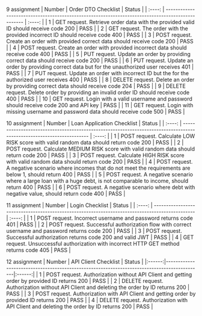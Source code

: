 9 assignment
| Number | Order DTO Checklist | Status |
| :----: | ------------------------------------------------------------------------------------------------- | :----: |
| 1 | GET request. Retrieve order data with the provided valid ID should receive code 200 | PASS |
| 2 | GET request. The order with the provided incorrect ID should receive code 400 | PASS |
| 3 | POST request. Create an order with provided correct data should receive code 200 | PASS |
| 4 | POST request. Create an order with provided incorrect data should receive code 400 | PASS |
| 5 | PUT request. Update an order by providing correct data should receive code 200 | PASS |
| 6 | PUT request. Update an order by providing correct data but for the unauthorized user receives 401 | PASS |
| 7 | PUT request. Update an order with incorrect ID but the for the authorized user receives 400 | PASS |
| 8 | DELETE request. Delete an order by providing correct data should receive code 204 | PASS |
| 9 | DELETE request. Delete order by providing an invalid order ID should receive code 400 | PASS |
| 10 | GET request. Login with a valid username and password should receive code 200 and API key | PASS |
| 11 | GET request. Login with missing username and password data should receive code 500 | PASS |

10 assignment
| Number | Loan Application Checklist | Status |
| :----: | --------------------------------------------------------------------------------------------------------------------- | :----: |
| 1 | POST request. Calculate LOW RISK score with valid random data should return code 200 | PASS |
| 2 | POST request. Calculate MEDIUM RISK score with valid random data should return code 200 | PASS |
| 3 | POST request. Calculate HIGH RISK score with valid random data should return code 200 | PASS |
| 4 | POST request. A negative scenario where incomes that do not meet the requirements are below 1, should return 400 | PASS |
| 5 | POST request. A negative scenario where a large loan with a huge debt, is not comparable to income, should return 400 | PASS |
| 6 | POST request. A negative scenario where debt with negative value, should return code 400 | PASS |

11 assignment
| Number | Login Checklist | Status |
| :----: | ----------------------------------------------------------------------------------------------- | :----: |
| 1 | POST request. Incorrect username and password returns code 401 | PASS |
| 2 | POST request. Successful authorization flow with correct username and password returns code 200 | PASS |
| 3 | POST request. Successful authorization returns code 200 and valid JWT | PASS |
| 4 | GET request. Unsuccessful authorization with incorrect HTTP GET method returns code 405 | PASS |

12 assignment
| Number | API Client Checklist | Status |
|:------:|---------------------------------------------------------------------------------------------|:------:|
| 1 | POST request. Authorization without API Client and getting order by provided ID returns 200 | PASS |
| 2 | DELETE request. Authorization without API Client and deleting the order by ID returns 200 | PASS |
| 3 | POST request. Authorization with API Client and getting order by provided ID returns 200 | PASS |
| 4 | DELETE request. Authorization with API Client and deleting the order by ID returns 200 | PASS |
